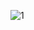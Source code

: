 ![1](https://www.google.com/url?sa=i&url=https%3A%2F%2Fwww.jdsports.co.uk%2Fproduct%2Fblack-nike-just-do-it-core-t-shirt%2F19577770%2F&psig=AOvVaw1RVq3615AOR28K0HxL6SqG&ust=1722769063362000&source=images&cd=vfe&opi=89978449&ved=0CBEQjRxqFwoTCIj58YLV2IcDFQAAAAAdAAAAABAE)
